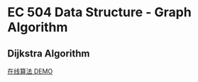# EC 504 Data Structure - Graph Algorithm

## Dijkstra Algorithm

[在线算法 DEMO](http://www.luobotang.cn/graph/app/graph_dijkstra.html)

